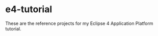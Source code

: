 e4-tutorial
===========

These are the reference projects for my Eclipse 4 Application Platform tutorial.